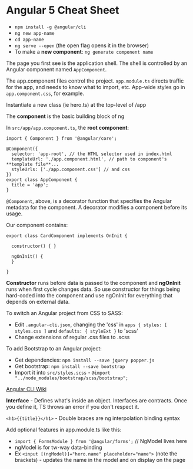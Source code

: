 # Angular 5 Cheat Sheet
- `npm install -g @angular/cli`
- `ng new app-name`
- `cd app-name`
- `ng serve --open` (the open flag opens it in the browser)
- To make a **new component**: `ng generate component name`


The page you first see is the application shell. The shell is controlled by an Angular component named `AppComponent`.

The app.component files control the project. `app.module.ts` directs traffic for the app, and needs to know what to import, etc. App-wide styles go in `app.component.css`, for example.

Instantiate a new class (ie hero.ts) at the top-level of /app

The **component** is the basic building block of ng

In `src/app/app.component.ts`, the **root component**:

```
import { Component } from '@angular/core';

@Component({
  selector: 'app-root', // the HTML selector used in index.html
  templateUrl: './app.component.html', // path to component's **template file**...
  styleUrls: ['./app.component.css'] // and css
})
export class AppComponent {
  title = 'app';
}
```

`@Component`, above, is a decorator function that specifies the Angular metadata for the component. A decorator modifies a component before its usage.



Our component contains:
```
export class CardComponent implements OnInit {

  constructor() { }

  ngOnInit() {
  }

}
```
**Constructor** runs before data is passed to the component and **ngOnInit** runs when first cycle changes data. So use constructor for things being hard-coded into the component and use ngOnInit for everything that depends on external data.


To switch an Angular project from CSS to SASS:
- Edit `.angular-cli.json`, changing the 'css' in `apps { styles: [ styles.css ]` and `defaults: { styleExt }` to 'scss'
- Change extensions of regular .css files to .scss

To add Bootstrap to an Angular project:
- Get dependencies: `npm install --save jquery popper.js`
- Get bootstrap: `npm install --save bootstrap`
- Import it into `src/styles.scss` - `@import "../node_modules/bootstrap/scss/bootstrap";`

[Angular CLI Wiki](https://github.com/angular/angular-cli/wiki)

**Interface** - Defines what's inside an object. Interfaces are contracts. Once you define it, TS throws an error if you don't respect it.


`<h1>{{title}}</h1>` - Double braces are ng interpolation binding syntax

Add optional features in app.module.ts like this: 
- `import { FormsModule } from '@angular/forms';` //  NgModel lives here
- ngModel is for tw-way data-binding
- Ex `<input [(ngModel)]="hero.name" placeholder="name">` (note the brackets) - updates the name in the model and on display on the page





